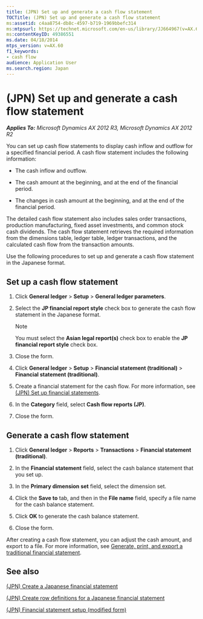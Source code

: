 ```yaml
---
title: (JPN) Set up and generate a cash flow statement
TOCTitle: (JPN) Set up and generate a cash flow statement
ms:assetid: c4aa8754-db8c-4597-b719-1969bbefc314
ms:mtpsurl: https://technet.microsoft.com/en-us/library/JJ664967(v=AX.60)
ms:contentKeyID: 49386551
ms.date: 04/18/2014
mtps_version: v=AX.60
f1_keywords:
- cash flow
audience: Application User
ms.search.region: Japan
---
```


# (JPN) Set up and generate a cash flow statement 


_**Applies To:** Microsoft Dynamics AX 2012 R3, Microsoft Dynamics AX 2012 R2_

You can set up cash flow statements to display cash inflow and outflow for a specified financial period. A cash flow statement includes the following information:

  - The cash inflow and outflow.

  - The cash amount at the beginning, and at the end of the financial period.

  - The changes in cash amount at the beginning, and at the end of the financial period.

The detailed cash flow statement also includes sales order transactions, production manufacturing, fixed asset investments, and common stock cash dividends. The cash flow statement retrieves the required information from the dimensions table, ledger table, ledger transactions, and the calculated cash flow from the transaction amounts.

Use the following procedures to set up and generate a cash flow statement in the Japanese format.

## Set up a cash flow statement

1.  Click **General ledger** \> **Setup** \> **General ledger parameters**.

2.  Select the **JP financial report style** check box to generate the cash flow statement in the Japanese format.
    

    > [!NOTE]
    > <P>You must select the <STRONG>Asian legal report(s)</STRONG> check box to enable the <STRONG>JP financial report style</STRONG> check box.</P>



3.  Close the form.

4.  Click **General ledger** \> **Setup** \> **Financial statement (traditional)** \> **Financial statement (traditional)**.

5.  Create a financial statement for the cash flow. For more information, see [(JPN) Set up financial statements](jpn-set-up-financial-statements.md).

6.  In the **Category** field, select **Cash flow reports (JP)**.

7.  Close the form.

## Generate a cash flow statement

1.  Click **General ledger** \> **Reports** \> **Transactions** \> **Financial statement (traditional)**.

2.  In the **Financial statement** field, select the cash balance statement that you set up.

3.  In the **Primary dimension set** field, select the dimension set.

4.  Click the **Save to** tab, and then in the **File name** field, specify a file name for the cash balance statement.

5.  Click **OK** to generate the cash balance statement.

6.  Close the form.

After creating a cash flow statement, you can adjust the cash amount, and export to a file. For more information, see [Generate, print, and export a traditional financial statement](generate-print-and-export-a-traditional-financial-statement.md).

## See also

[(JPN) Create a Japanese financial statement](jpn-create-a-japanese-financial-statement.md)

[(JPN) Create row definitions for a Japanese financial statement](jpn-create-row-definitions-for-a-japanese-financial-statement.md)

[(JPN) Financial statement setup (modified form)](https://technet.microsoft.com/en-us/library/jj711076\(v=ax.60\))

  


